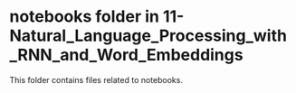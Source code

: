 # notebooks folder in 11-Natural_Language_Processing_with_RNN_and_Word_Embeddings
This folder contains files related to notebooks.
